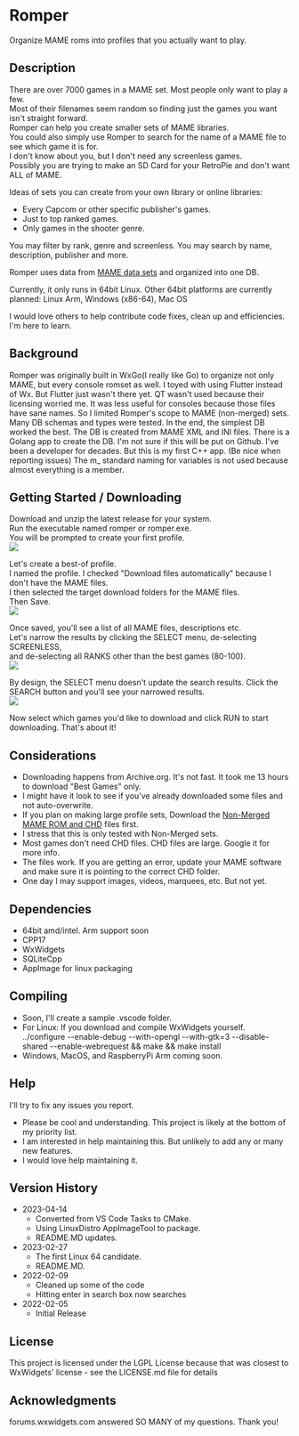 # Romper

Organize MAME roms into profiles that you actually want to play.

## Description

There are over 7000 games in a MAME set. Most people only want to play a few.  
Most of their filenames seem random so finding just the games you want isn't straight forward.  
Romper can help you create smaller sets of MAME libraries.  
You could also simply use Romper to search for the name of a MAME file to see which game it is for.  
I don't know about you, but I don't need any screenless games.  
Possibly you are trying to make an SD Card for your RetroPie and don't want ALL of MAME.  

Ideas of sets you can create from your own library or online libraries:
* Every Capcom or other specific publisher's games.
* Just to top ranked games.
* Only games in the shooter genre.

You may filter by rank, genre and screenless. 
You may search by name, description, publisher and more.

Romper uses data from [MAME data sets](https://pleasuredome.github.io/pleasuredome/mame/) and organized into one DB.

Currently, it only runs in 64bit Linux.
Other 64bit platforms are currently planned: Linux Arm, Windows (x86-64), Mac OS 

I would love others to help contribute code fixes, clean up and efficiencies. I'm here to learn.


## Background

Romper was originally built in WxGo(I really like Go) to organize not only MAME, but every console romset as well.
I toyed with using Flutter instead of Wx. But Flutter just wasn't there yet.
QT wasn't used because their licensing worried me.
It was less useful for consoles because those files have sane names. So I limited Romper's scope to MAME (non-merged) sets. 
Many DB schemas and types were tested.
In the end, the simplest DB worked the best. 
The DB is created from MAME XML and INI files.
There is a Golang app to create the DB. I'm not sure if this will be put on Github.
I've been a developer for decades. But this is my first C++ app. (Be nice when reporting issues) 
The m_ standard naming for variables is not used because almost everything is a member.


## Getting Started / Downloading

Download and unzip the latest release for your system.  
Run the executable named romper or romper.exe.  
You will be prompted to create your first profile.  
![](https://user-images.githubusercontent.com/9536461/221396822-ca925ab1-c7a6-4003-b0a7-3f8157fc10c4.png)  
  
Let's create a best-of profile.  
I named the profile. I checked "Download files automatically" because I don't have the MAME files.  
I then selected the target download folders for the MAME files.  
Then Save.  
![](https://user-images.githubusercontent.com/9536461/221396825-05fe92b1-e8fa-4918-a5ad-2cfc74c34b53.png)  
  
Once saved, you'll see a list of all MAME files, descriptions etc.  
Let's narrow the results by clicking the SELECT menu, de-selecting SCREENLESS,  
and de-selecting all RANKS other than the best games (80-100).  
![](https://user-images.githubusercontent.com/9536461/221396827-072bb024-16b0-4975-91d8-b8a4010d819a.png)  
  
By design, the SELECT menu doesn't update the search results. Click the SEARCH button and you'll see your narrowed results.  
![](https://user-images.githubusercontent.com/9536461/221396828-5e699c98-949c-4e52-91a9-4b2886d9de68.png)  
  
Now select which games you'd like to download and click RUN to start downloading. That's about it!

## Considerations

* Downloading happens from Archive.org. It's not fast. It took me 13 hours to download "Best Games" only.  
* I might have it look to see if you've already downloaded some files and not auto-overwrite.  
* If you plan on making large profile sets, Download the [Non-Merged MAME ROM and CHD](https://pleasuredome.github.io/pleasuredome/mame/) files first.  
* I stress that this is only tested with Non-Merged sets.  
* Most games don't need CHD files. CHD files are large. Google it for more info.  
* The files work. If you are getting an error, update your MAME software and make sure it is pointing to the correct CHD folder.  
* One day I may support images, videos, marquees, etc. But not yet.  

## Dependencies

* 64bit amd/intel. Arm support soon
* CPP17
* WxWidgets
* SQLiteCpp
* AppImage for linux packaging

## Compiling

* Soon, I'll create a sample .vscode folder.
* For Linux: If you download and compile WxWidgets yourself. ../configure --enable-debug --with-opengl --with-gtk=3 --disable-shared --enable-webrequest && make && make install 
* Windows, MacOS, and RaspberryPi Arm coming soon.

## Help

I'll try to fix any issues you report.
* Please be cool and understanding. This project is likely at the bottom of my priority list.
* I am interested in help maintaining this. But unlikely to add any or many new features.
* I would love help maintaining it.

## Version History

* 2023-04-14
    * Converted from VS Code Tasks to CMake.
    * Using LinuxDistro AppImageTool to package.
    * README.MD updates.
* 2023-02-27
    * The first Linux 64 candidate.
    * README.MD.
* 2022-02-09
    * Cleaned up some of the code
    * Hitting enter in search box now searches
* 2022-02-05
    * Initial Release

## License

This project is licensed under the LGPL License because that was closest to WxWidgets' license - see the LICENSE.md file for details

## Acknowledgments
forums.wxwidgets.com answered SO MANY of my questions. Thank you!